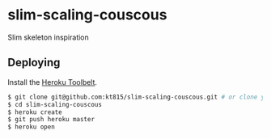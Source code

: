 # slim-scaling-couscous

Slim skeleton inspiration

## Deploying

Install the [Heroku Toolbelt](https://toolbelt.heroku.com/).

```sh
$ git clone git@github.com:kt815/slim-scaling-couscous.git # or clone your own fork
$ cd slim-scaling-couscous
$ heroku create
$ git push heroku master
$ heroku open
```